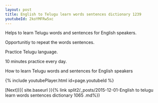 ```yaml
---
layout: post
title: English to Telugu learn words sentences dictionary 1239 
youtubeId: 2koYMFRw5xc
---
```

 
 
Helps to learn Telugu words and sentences for English speakers.

Opportunitiy to repeat the words sentences. 

Practice Telugu language. 
 
10 minutes practice every day. 
 
How to learn Telugu words and sentences for English speakers 
 
{% include youtubePlayer.html id=page.youtubeId %}
 
 
[Next]({{ site.baseurl }}{% link  split2/_posts/2015-12-01-English to telugu learn words sentences dictionary 1065 .md%})
 
